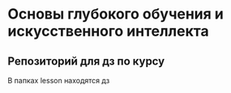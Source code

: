 # Основы глубокого обучения и искусственного интеллекта
## Репозиторий для дз по курсу
В папках lesson находятся дз
